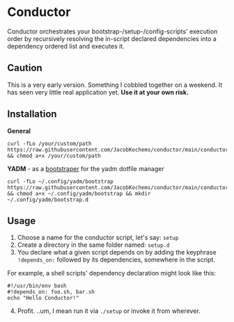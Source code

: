 Conductor
=========
Conductor orchestrates your bootstrap-/setup-/config-scripts'
execution order by recursively resolving the in-script declared
dependencies into a dependency ordered list and executes it.

Caution
-------
This is a very early version. Something I cobbled together on a weekend.
It has seen very little real application yet. **Use it at your own risk.**

Installation
------------
**General**
```shell
curl -fLo /your/custom/path https://raw.githubusercontent.com/JacobKochems/conductor/main/conductor.py && chmod a+x /your/custom/path
```
**YADM** - as a [bootstraper](https://yadm.io/docs/bootstrap) for the yadm dotfile manager
```shell
curl -fLo ~/.config/yadm/bootstrap https://raw.githubusercontent.com/JacobKochems/conductor/main/conductor.py && chmod a+x ~/.config/yadm/bootstrap && mkdir ~/.config/yadm/bootstrap.d
```

Usage
-----
1. Choose a name for the conductor script, let's say: `setup`
2. Create a directory in the same folder named: `setup.d`
3. You declare what a given script depends on by adding the keyphrase
`!depends_on:` followed by its dependencies, somewhere in the script.

For example, a shell scripts' dependency declaration might look like this:
```shell
#!/usr/bin/env bash
#!depends_on: foo.sh, bar.sh
echo "Hello Conductor!"
```
4. Profit.  ..um, I mean run it via `./setup` or invoke it from wherever.
